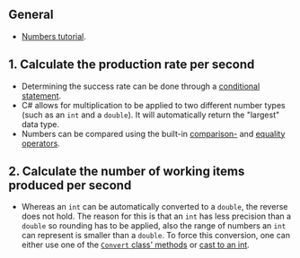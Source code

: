 ## General

- [Numbers tutorial][numbers].

## 1. Calculate the production rate per second

- Determining the success rate can be done through a [conditional statement][if-statement].
- C# allows for multiplication to be applied to two different number types (such as an `int` and a `double`). It will automatically return the "largest" data type.
- Numbers can be compared using the built-in [comparison-][comparison-operators] and [equality operators][equality-operators].

## 2. Calculate the number of working items produced per second

- Whereas an `int` can be automatically converted to a `double`, the reverse does not hold. The reason for this is that an `int` has less precision than a `double` so rounding has to be applied, also the range of numbers an `int` can represent is smaller than a `double`. To force this conversion, one can either use one of the [`Convert` class' methods][convert-class] or [cast to an int][cast-int].

[convert-class]: https://docs.microsoft.com/en-us/dotnet/api/system.convert?view=netcore-3.1#examples
[cast-int]: https://www.dotnetperls.com/cast-int
[numbers]: https://docs.microsoft.com/en-us/dotnet/csharp/tutorials/intro-to-csharp/numbers-in-csharp-local
[if-statement]: https://csharp.net-tutorials.com/control-structures/if-statement/
[comparison-operators]: https://docs.microsoft.com/en-us/dotnet/csharp/language-reference/operators/comparison-operators
[equality-operators]: https://docs.microsoft.com/en-us/dotnet/csharp/language-reference/operators/equality-operators
